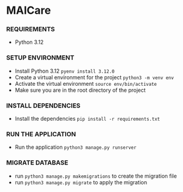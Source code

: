 # MAICare

### REQUIREMENTS
- Python 3.12

### SETUP ENVIRONMENT
- Install Python 3.12
`pyenv install 3.12.0`
- Create a virtual environment for the project
`python3 -m venv env`
- Activate the virtual environment
`source env/bin/activate`
- Make sure you are in the root directory of the project

### INSTALL DEPENDENCIES
- Install the dependencies `pip install -r requirements.txt`

### RUN THE APPLICATION
- Run the application `python3 manage.py runserver`

### MIGRATE DATABASE
- run `python3 manage.py makemigrations` to create the migration file
- run `python3 manage.py migrate` to apply the migration
